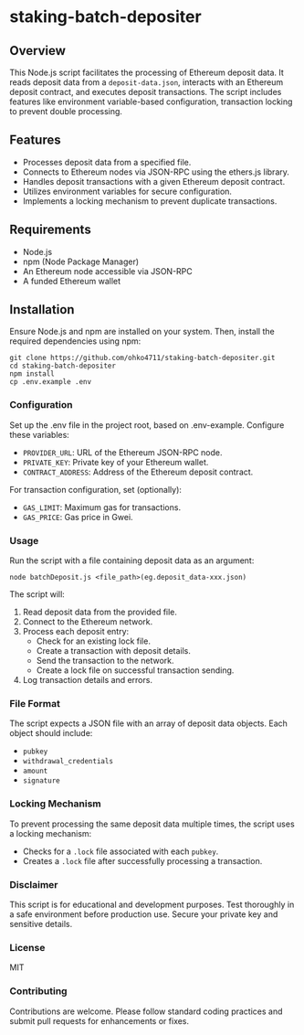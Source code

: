# staking-batch-depositer

## Overview
This Node.js script facilitates the processing of Ethereum deposit data. It reads deposit data from a `deposit-data.json`, interacts with an Ethereum deposit contract, and executes deposit transactions. The script includes features like environment variable-based configuration, transaction locking to prevent double processing.

## Features
- Processes deposit data from a specified file.
- Connects to Ethereum nodes via JSON-RPC using the ethers.js library.
- Handles deposit transactions with a given Ethereum deposit contract.
- Utilizes environment variables for secure configuration.
- Implements a locking mechanism to prevent duplicate transactions.

## Requirements
- Node.js
- npm (Node Package Manager)
- An Ethereum node accessible via JSON-RPC
- A funded Ethereum wallet

## Installation
Ensure Node.js and npm are installed on your system. Then, install the required dependencies using npm:

```
git clone https://github.com/ohko4711/staking-batch-depositer.git
cd staking-batch-depositer
npm install
cp .env.example .env
```

### Configuration
Set up the .env file in the project root, based on .env-example. Configure these variables:

- `PROVIDER_URL`: URL of the Ethereum JSON-RPC node.
- `PRIVATE_KEY`: Private key of your Ethereum wallet.
- `CONTRACT_ADDRESS`: Address of the Ethereum deposit contract.

For transaction configuration, set (optionally):

- `GAS_LIMIT`: Maximum gas for transactions.
- `GAS_PRICE`: Gas price in Gwei.

### Usage
Run the script with a file containing deposit data as an argument:

```
node batchDeposit.js <file_path>(eg.deposit_data-xxx.json)
```

The script will:
1. Read deposit data from the provided file.
2. Connect to the Ethereum network.
3. Process each deposit entry:
   - Check for an existing lock file.
   - Create a transaction with deposit details.
   - Send the transaction to the network.
   - Create a lock file on successful transaction sending.
4. Log transaction details and errors.

### File Format
The script expects a JSON file with an array of deposit data objects. Each object should include:
- `pubkey`
- `withdrawal_credentials`
- `amount`
- `signature`

### Locking Mechanism
To prevent processing the same deposit data multiple times, the script uses a locking mechanism:
- Checks for a `.lock` file associated with each `pubkey`.
- Creates a `.lock` file after successfully processing a transaction.

### Disclaimer
This script is for educational and development purposes. Test thoroughly in a safe environment before production use. Secure your private key and sensitive details.

### License
MIT

### Contributing
Contributions are welcome. Please follow standard coding practices and submit pull requests for enhancements or fixes.
